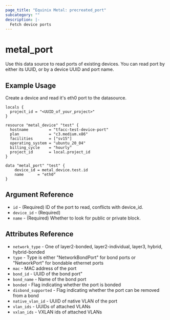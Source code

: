 ```yaml
---
page_title: "Equinix Metal: precreated_port"
subcategory: ""
description: |-
  Fetch device ports
---
```


# metal_port

Use this data source to read ports of existing devices. You can read port by either its UUID, or by a device UUID and port name.

## Example Usage

Create a device and read it's eth0 port to the datasource.

```hcl
locals {
  project_id = "<UUID_of_your_project>"
}

resource "metal_device" "test" {
  hostname         = "tfacc-test-device-port"
  plan             = "c3.medium.x86"
  facilities       = ["sv15"]
  operating_system = "ubuntu_20_04"
  billing_cycle    = "hourly"
  project_id       = local.project_id
}

data "metal_port" "test" {
    device_id = metal_device.test.id
    name      = "eth0"
}
```

## Argument Reference

* `id` - (Required) ID of the port to read, conflicts with device_id.
* `device_id` - (Required) 
* `name` - (Required) Whether to look for public or private block.

## Attributes Reference

* `network_type` - One of layer2-bonded, layer2-individual, layer3, hybrid, hybrid-bonded
* `type` - Type is either "NetworkBondPort" for bond ports or "NetworkPort" for bondable ethernet ports
* `mac` - MAC address of the port
* `bond_id` - UUID of the bond port"
* `bond_name` - Name of the bond port
* `bonded` - Flag indicating whether the port is bonded
* `disbond_supported` - Flag indicating whether the port can be removed from a bond
* `native_vlan_id` - UUID of native VLAN of the port
* `vlan_ids` - UUIDs of attached VLANs
* `vxlan_ids` - VXLAN ids of attached VLANs

